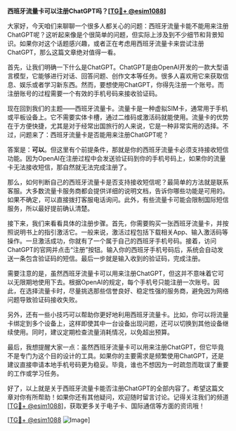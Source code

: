 **西班牙流量卡可以注册ChatGPT吗？[[TG💪+ @esim1088](https://t.me/s/esim1088)]**

大家好，今天咱们来聊聊一个很多人都关心的问题：西班牙流量卡能不能用来注册ChatGPT呢？这听起来像是个很简单的问题，但实际上涉及到不少细节和背景知识。如果你对这个话题感兴趣，或者正在考虑用西班牙流量卡来尝试注册ChatGPT，那么这篇文章绝对值得一看。

首先，让我们明确一下什么是ChatGPT。ChatGPT是由OpenAI开发的一款大型语言模型，它能够进行对话、回答问题、创作文本等任务。很多人喜欢用它来获取信息、娱乐或者学习新东西。然而，要想使用ChatGPT，你得先注册一个账号。而注册账号的过程需要一个有效的手机号码来接收验证码。

现在回到我们的主题——西班牙流量卡。流量卡是一种虚拟SIM卡，通常用于手机或平板设备上。它不需要实体卡槽，通过二维码或激活码就能使用。流量卡的优势在于方便快捷，尤其是对于经常出国旅行的人来说，它是一种非常实用的选择。不过，问题来了：西班牙流量卡是否能用来注册ChatGPT呢？

答案是：**可以**。但这里有个前提条件，那就是你的西班牙流量卡必须支持接收短信功能。因为OpenAI在注册过程中会发送验证码到你的手机号码上，如果你的流量卡无法接收短信，那自然就无法完成注册了。

那么，如何判断自己的西班牙流量卡是否支持接收短信呢？最简单的方法就是联系客服。大多数流量卡服务商都会提供详细的说明文档，告诉你哪些功能是可用的。如果不确定，可以直接拨打客服电话询问。此外，有些流量卡可能会限制国际短信服务，所以最好提前确认清楚。

接下来，我们来看看具体的注册步骤。首先，你需要购买一张西班牙流量卡，并按照说明书上的指引激活它。一般来说，激活过程包括下载相关App、输入激活码等操作。一旦激活成功，你就有了一个属于自己的西班牙手机号码。接着，访问ChatGPT的官网并点击“注册”按钮。输入你的西班牙手机号码后，系统会自动发送一条包含验证码的短信。最后一步就是输入收到的验证码，完成注册。

需要注意的是，虽然西班牙流量卡可以用来注册ChatGPT，但这并不意味着它可以无限期地使用下去。根据OpenAI的规定，每个手机号只能注册一次账号。因此，在选择流量卡时，尽量挑选那些信誉良好、稳定性强的服务商，避免因为网络问题导致验证码接收失败。

另外，还有一些小技巧可以帮助你更好地利用西班牙流量卡。比如，你可以将流量卡绑定到多个设备上，这样即使其中一台设备出现问题，还可以切换到其他设备继续使用。同时，建议定期检查流量消耗情况，以免超出预算。

最后，我想提醒大家一点：虽然西班牙流量卡可以用来注册ChatGPT，但它毕竟不是专门为这个目的设计的工具。如果你的主要需求是频繁使用ChatGPT，还是建议直接申请本地手机号码更为稳妥。毕竟，谁也不想因为一时疏忽而耽误了重要的工作或学习任务。

好了，以上就是关于西班牙流量卡能否注册ChatGPT的全部内容了。希望这篇文章对你有所帮助！如果你还有其他疑问，欢迎随时留言讨论。记得关注我们的频道[[TG💪+ @esim1088](https://t.me/s/esim1088)]，获取更多关于电子卡、国际通信等方面的资讯哦！

[[TG💪+ @esim1088](https://t.me/s/esim1088) ![Image](https://i.postimg.cc/4NQfJmqS/Snipaste-2025-05-13-00-14-12.png)]